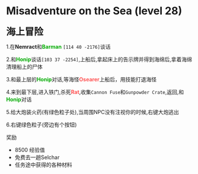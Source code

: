 # Misadventure on the Sea (level 28)
<span style="font-size: 25px;">**海上冒险**</span>

1.在**Nemract**和<font color=00AA00>**Barman**</font> `[114 40 -2176]`谈话

2.和<font color=00AA00>**Honip**</font>谈话`[103 37 -2254]`,上船后,拿起床上的告示牌并得到海绵后,拿着海绵清理船上的尸体

3.和最上层的<font color=00AA00>**Honip**</font>对话,等海怪<font color=FF5555>**Osearer**</font>上船后，用技能打退海怪

4.来到最下层,进入铁门,杀死<font color=FF5555>**Rat**</font>,收集`Cannon Fuse`和`Gunpowder Crate`,返回,和<font color=00AA00>**Honip**</font>对话

5.给大炮装火药(有绿色粒子处),当周围NPC没有注视你的时候,右键大炮逃出

6.右键绿色粒子(旁边有个按钮)

奖励

+ 8500 经验值
+ 免费去一趟Selchar
+ 任务途中获得的各种材料